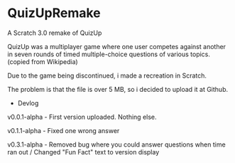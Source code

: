 # QuizUpRemake
A Scratch 3.0 remake of QuizUp

QuizUp was a multiplayer game where one user competes against another in seven rounds of timed multiple-choice questions of various topics. (copied from Wikipedia)

Due to the game being discontinued, i made a recreation in Scratch.

The problem is that the file is over 5 MB, so i decided to upload it at Github.

- Devlog

v0.0.1-alpha - First version uploaded. Nothing else.

v0.1.1-alpha - Fixed one wrong answer

v0.3.1-alpha - Removed bug where you could answer questions when time ran out / Changed "Fun Fact" text to version display
